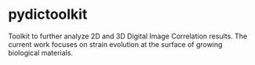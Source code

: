 # pydictoolkit
Toolkit to further analyze 2D and 3D Digital Image Correlation results. The current work focuses on strain evolution at the surface of growing biological materials.

